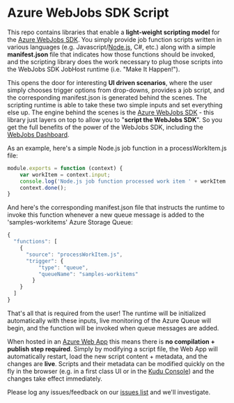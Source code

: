 ﻿Azure WebJobs SDK Script
===
This repo contains libraries that enable a **light-weight scripting model** for the [Azure WebJobs SDK](http://github.com/Azure/azure-webjobs-sdk). You simply provide job function scripts written in various languages (e.g. Javascript/[Node.js](http://nodejs.org), C#, etc.) along with a simple **manifest.json** file that indicates how those functions should be invoked, and the scripting library does the work necessary to plug those scripts into the WebJobs SDK JobHost runtime (i.e. "Make It Happen!").

This opens the door for interesting **UI driven scenarios**, where the user simply chooses trigger options from drop-downs, provides a job script, and the corresponding manifest.json is generated behind the scenes. The scripting runtime is able to take these two simple inputs and set everything else up. The engine behind the scenes is the [Azure WebJobs SDK](https://github.com/Azure/azure-webjobs-sdk) - this library just layers on top to allow you to "**script the WebJobs SDK**". So you get the full benefits of the power of the WebJobs SDK, including the [WebJobs Dashboard](http://azure.microsoft.com/en-us/documentation/videos/azure-webjobs-dashboard-site-extension/). 

As an example, here's a simple Node.js job function in a processWorkItem.js file:

```javascript
module.exports = function (context) {
    var workItem = context.input;
    console.log('Node.js job function processed work item ' + workItem.ID);
    context.done();
}
```

And here's the corresponding manifest.json file that instructs the runtime to invoke this function whenever a new queue message is added to the 'samples-workitems' Azure Storage Queue:

```javascript
{
  "functions": [
    {
      "source": "processWorkItem.js",
      "trigger": {
          "type": "queue",
          "queueName": "samples-workitems"
        }
    }
  ]
}
```
That's all that is required from the user! The runtime will be initialized automatically with these inputs, live monitoring of the Azure Queue will begin, and the function will be invoked when queue messages are added.

When hosted in an [Azure Web App](http://azure.microsoft.com/en-us/services/app-service/web/) this means there is **no compilation + publish step required**. Simply by modifying a script file, the Web App will automatically restart, load the new script content + metadata, and the changes are **live**. Scripts and their metadata can be modified quickly on the fly in the browser (e.g. in a first class UI or in the [Kudu Console](http://github.com/projectkudu/kudu/wiki/Kudu-console)) and the changes take effect immediately.

Please log any issues/feedback on our [issues list](https://github.com/Azure/azure-webjobs-sdk-script/issues) and we'll investigate. 

